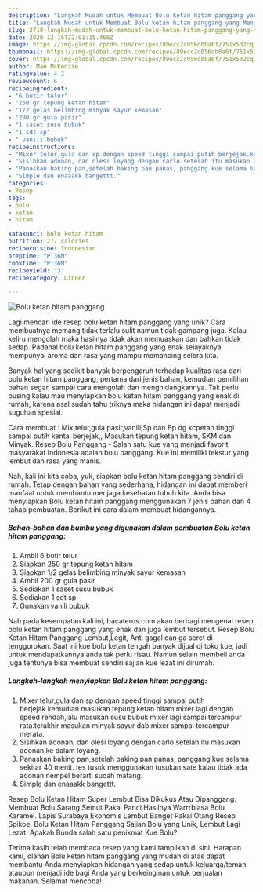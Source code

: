 ```yaml
---
description: "Langkah Mudah untuk Membuat Bolu ketan hitam panggang yang Menggugah Selera"
title: "Langkah Mudah untuk Membuat Bolu ketan hitam panggang yang Menggugah Selera"
slug: 2710-langkah-mudah-untuk-membuat-bolu-ketan-hitam-panggang-yang-menggugah-selera
date: 2020-12-15T22:01:15.468Z
image: https://img-global.cpcdn.com/recipes/89ecc2c056db0a6f/751x532cq70/bolu-ketan-hitam-panggang-foto-resep-utama.jpg
thumbnail: https://img-global.cpcdn.com/recipes/89ecc2c056db0a6f/751x532cq70/bolu-ketan-hitam-panggang-foto-resep-utama.jpg
cover: https://img-global.cpcdn.com/recipes/89ecc2c056db0a6f/751x532cq70/bolu-ketan-hitam-panggang-foto-resep-utama.jpg
author: Mae McKenzie
ratingvalue: 4.2
reviewcount: 6
recipeingredient:
- "6 butir telur"
- "250 gr tepung ketan hitam"
- "1/2 gelas belimbing minyak sayur kemasan"
- "200 gr gula pasir"
- "1 saset susu bubuk"
- "1 sdt sp"
- " vanili bubuk"
recipeinstructions:
- "Mixer telur,gula dan sp dengan speed tinggi sampai putih berjejak.kemudian masukan tepung ketan hitam mixer lagi dengan speed rendah,lalu masukan susu bubuk mixer lagi sampai tercampur rata.terakhir masukan minyak sayur dab mixer sampai tercampur merata."
- "Sisihkan adonan, dan olesi loyang dengan carlo.setelah itu masukan adonan ke dalam loyang."
- "Panaskan baking pan,setelah baking pan panas, panggang kue selama sekitar 40 menit. tes tusuk menggunakan tusukan sate kalau tidak ada adonan nempel berarti sudah matang."
- "Simple dan enaaakk bangettt."
categories:
- Resep
tags:
- bolu
- ketan
- hitam

katakunci: bolu ketan hitam 
nutrition: 277 calories
recipecuisine: Indonesian
preptime: "PT36M"
cooktime: "PT36M"
recipeyield: "3"
recipecategory: Dinner

---
```



![Bolu ketan hitam panggang](https://img-global.cpcdn.com/recipes/89ecc2c056db0a6f/751x532cq70/bolu-ketan-hitam-panggang-foto-resep-utama.jpg)

Lagi mencari ide resep bolu ketan hitam panggang yang unik? Cara membuatnya memang tidak terlalu sulit namun tidak gampang juga. Kalau keliru mengolah maka hasilnya tidak akan memuaskan dan bahkan tidak sedap. Padahal bolu ketan hitam panggang yang enak selayaknya mempunyai aroma dan rasa yang mampu memancing selera kita.

Banyak hal yang sedikit banyak berpengaruh terhadap kualitas rasa dari bolu ketan hitam panggang, pertama dari jenis bahan, kemudian pemilihan bahan segar, sampai cara mengolah dan menghidangkannya. Tak perlu pusing kalau mau menyiapkan bolu ketan hitam panggang yang enak di rumah, karena asal sudah tahu triknya maka hidangan ini dapat menjadi suguhan spesial.

Cara membuat : Mix telur,gula pasir,vanili,Sp dan Bp dg kcpetan tinggi sampai putih kental berjejak,, Masukan tepung ketan hitam, SKM dan Minyak. Resep Bolu Panggang - Salah satu kue yang menjadi favorit masyarakat Indonesia adalah bolu panggang. Kue ini memiliki tekstur yang lembut dan rasa yang manis.


Nah, kali ini kita coba, yuk, siapkan bolu ketan hitam panggang sendiri di rumah. Tetap dengan bahan yang sederhana, hidangan ini dapat memberi manfaat untuk membantu menjaga kesehatan tubuh kita. Anda bisa menyiapkan Bolu ketan hitam panggang menggunakan 7 jenis bahan dan 4 tahap pembuatan. Berikut ini cara dalam membuat hidangannya.

<!--inarticleads1-->

##### Bahan-bahan dan bumbu yang digunakan dalam pembuatan Bolu ketan hitam panggang:

1. Ambil 6 butir telur
1. Siapkan 250 gr tepung ketan hitam
1. Siapkan 1/2 gelas belimbing minyak sayur kemasan
1. Ambil 200 gr gula pasir
1. Sediakan 1 saset susu bubuk
1. Sediakan 1 sdt sp
1. Gunakan  vanili bubuk


Nah pada kesempatan kali ini, bacaterus.com akan berbagi mengenai resep bolu ketan hitam panggang yang enak dan juga lembut tersebut. Resep Bolu Ketan Hitam Panggang Lembut,Legit, Anti gagal dan ga seret di tenggorokan. Saat ini kue bolu ketan tengah banyak dijual di toko kue, jadi untuk mendapatkannya anda tak perlu risau. Namun selain membeli anda juga tentunya bisa membuat sendiri sajian kue lezat ini dirumah. 

<!--inarticleads2-->

##### Langkah-langkah menyiapkan Bolu ketan hitam panggang:

1. Mixer telur,gula dan sp dengan speed tinggi sampai putih berjejak.kemudian masukan tepung ketan hitam mixer lagi dengan speed rendah,lalu masukan susu bubuk mixer lagi sampai tercampur rata.terakhir masukan minyak sayur dab mixer sampai tercampur merata.
1. Sisihkan adonan, dan olesi loyang dengan carlo.setelah itu masukan adonan ke dalam loyang.
1. Panaskan baking pan,setelah baking pan panas, panggang kue selama sekitar 40 menit. tes tusuk menggunakan tusukan sate kalau tidak ada adonan nempel berarti sudah matang.
1. Simple dan enaaakk bangettt.


Resep Bolu Ketan Hitam Super Lembut Bisa Dikukus Atau Dipanggang. Membuat Bolu Sarang Semut Pakai Panci Hasilnya Warrrbiasa Bolu Karamel. Lapis Surabaya Ekonomis Lembut Banget Pakai Otang Resep Spikoe. Bolu Ketan Hitam Panggang Sajian Bolu yang Unik, Lembut Lagi Lezat. Apakah Bunda salah satu penikmat Kue Bolu? 

Terima kasih telah membaca resep yang kami tampilkan di sini. Harapan kami, olahan Bolu ketan hitam panggang yang mudah di atas dapat membantu Anda menyiapkan hidangan yang sedap untuk keluarga/teman ataupun menjadi ide bagi Anda yang berkeinginan untuk berjualan makanan. Selamat mencoba!
